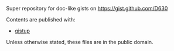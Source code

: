 Super repository for doc-like gists on https://gist.github.com/D630

Contents are published with:
* [gistup](https://github.com/mbostock/gistup)

Unless otherwise stated, these files are in the public domain.
